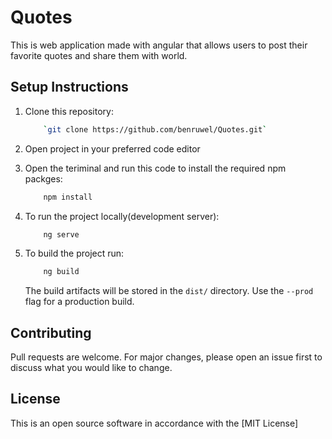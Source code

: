 # Quotes

This is web application made with angular that allows users to post their favorite quotes and share them with world.

## Setup Instructions

1. Clone this repository:
    ```bash
        `git clone https://github.com/benruwel/Quotes.git`
    ```
2. Open project in your preferred code editor

3. Open the teriminal and run this code to install the required npm packges:
    ```bash
        npm install
    ```
4. To run the project locally(development server):
    ```bash
        ng serve
    ```
5. To build the project run:
    ```bash
        ng build
    ```    
    The build artifacts will be stored in the `dist/` directory. Use the `--prod` flag for a production build.

## Contributing

Pull requests are welcome. For major changes, please open an issue first to discuss what you would like to change.

## License

This is an open source software in accordance with the [MIT License]    